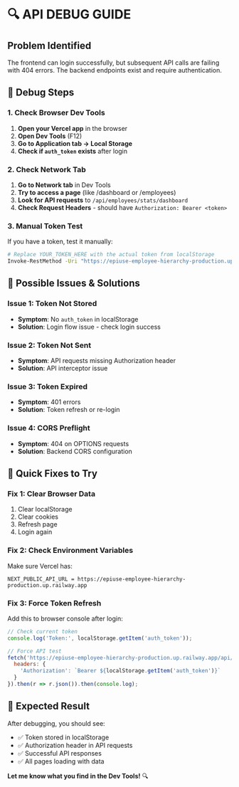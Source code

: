 # 🔍 API DEBUG GUIDE

## Problem Identified
The frontend can login successfully, but subsequent API calls are failing with 404 errors. The backend endpoints exist and require authentication.

## 🔧 Debug Steps

### **1. Check Browser Dev Tools**

1. **Open your Vercel app** in the browser
2. **Open Dev Tools** (F12)
3. **Go to Application tab → Local Storage**
4. **Check if `auth_token` exists** after login

### **2. Check Network Tab**

1. **Go to Network tab** in Dev Tools
2. **Try to access a page** (like /dashboard or /employees)
3. **Look for API requests** to `/api/employees/stats/dashboard`
4. **Check Request Headers** - should have `Authorization: Bearer <token>`

### **3. Manual Token Test**

If you have a token, test it manually:

```bash
# Replace YOUR_TOKEN_HERE with the actual token from localStorage
Invoke-RestMethod -Uri "https://epiuse-employee-hierarchy-production.up.railway.app/api/employees/stats/dashboard" -Method GET -Headers @{"Authorization"="Bearer YOUR_TOKEN_HERE"}
```

## 🎯 Possible Issues & Solutions

### **Issue 1: Token Not Stored**
- **Symptom**: No `auth_token` in localStorage
- **Solution**: Login flow issue - check login success

### **Issue 2: Token Not Sent**
- **Symptom**: API requests missing Authorization header
- **Solution**: API interceptor issue

### **Issue 3: Token Expired**
- **Symptom**: 401 errors
- **Solution**: Token refresh or re-login

### **Issue 4: CORS Preflight**
- **Symptom**: 404 on OPTIONS requests
- **Solution**: Backend CORS configuration

## 🔧 Quick Fixes to Try

### **Fix 1: Clear Browser Data**
1. Clear localStorage
2. Clear cookies
3. Refresh page
4. Login again

### **Fix 2: Check Environment Variables**
Make sure Vercel has:
```
NEXT_PUBLIC_API_URL = https://epiuse-employee-hierarchy-production.up.railway.app
```

### **Fix 3: Force Token Refresh**
Add this to browser console after login:
```javascript
// Check current token
console.log('Token:', localStorage.getItem('auth_token'));

// Force API test
fetch('https://epiuse-employee-hierarchy-production.up.railway.app/api/employees/stats/dashboard', {
  headers: {
    'Authorization': `Bearer ${localStorage.getItem('auth_token')}`
  }
}).then(r => r.json()).then(console.log);
```

## 🚀 Expected Result

After debugging, you should see:
- ✅ Token stored in localStorage
- ✅ Authorization header in API requests
- ✅ Successful API responses
- ✅ All pages loading with data

**Let me know what you find in the Dev Tools!** 🔍
